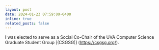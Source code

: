```yaml
---
layout: post
date: 2024-01-23 07:59:00-0400
inline: true
related_posts: false
---
```


I was elected to serve as a Social Co-Chair of the UVA Computer Science Graduate Student Group [(CSGSG)] (https://csgsg.org/).
